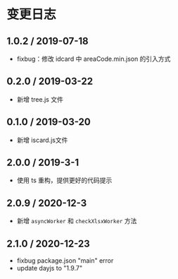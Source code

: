 # 变更日志

## 1.0.2 / 2019-07-18

- fixbug：修改 idcard 中 areaCode.min.json 的引入方式

## 0.2.0 / 2019-03-22

- 新增 tree.js 文件

## 0.1.0 / 2019-03-20

- 新增 iscard.js文件

## 2.0.0 / 2019-3-1

- 使用 ts 重构，提供更好的代码提示

## 2.0.9 / 2020-12-3

- 新增 `asyncWorker` 和 `checkXlsxWorker` 方法

## 2.1.0 / 2020-12-23

- fixbug package.json "main" error
- update dayjs to "1.9.7"
